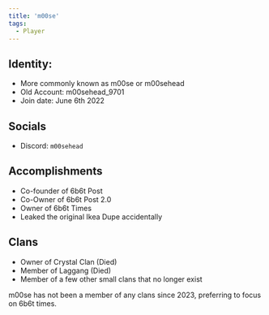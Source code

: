 ```yaml
---
title: 'm00se'
tags:
  - Player
---
```


## Identity:
- More commonly known as m00se or m00sehead
- Old Account: m00sehead_9701
- Join date: June 6th 2022

## Socials
- Discord: `m00sehead`

## Accomplishments 
- Co-founder of 6b6t Post
- Co-Owner of 6b6t Post 2.0
- Owner of 6b6t Times
- Leaked the original Ikea Dupe accidentally

## Clans
- Owner of Crystal Clan (Died)
- Member of Laggang (Died)
- Member of a few other small clans that no longer exist 


m00se has not been a member of any clans since 2023, preferring to focus on 6b6t times.
